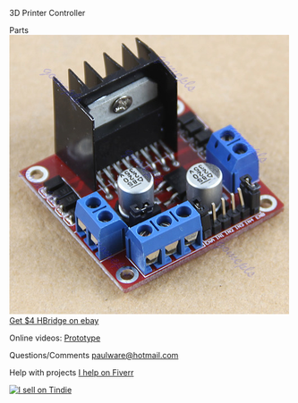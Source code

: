 3D Printer Controller

Parts
  ![$4 HBridge](https://github.com/Paulware/3DPrinterController/raw/master/images/HBridge.jpg)
  [Get $4 HBridge on ebay](http://www.ebay.com/itm/L298N-DC-Stepper-Motor-Dual-H-Bridge-Drive-Controller-Board-Module-for-Arduino-/380520063503?)
  
Online videos:
  [Prototype](http://www.youtube.com/watch?v=m45CU5rBINc)    
  
Questions/Comments
  paulware@hotmail.com
  
Help with projects
  [I help on Fiverr](http://fiverr.com/paulware/help-with-your-arduino-project)

<a href="https://tindie.com/shops/Paulware/?ref=offsite_badges&utm_source=sellers_Paulware&utm_medium=badges&utm_campaign=badge_large"><img src="https://s3.amazonaws.com/tindie-static/badges/tindie-large.png" alt="I sell on Tindie"></a>
  